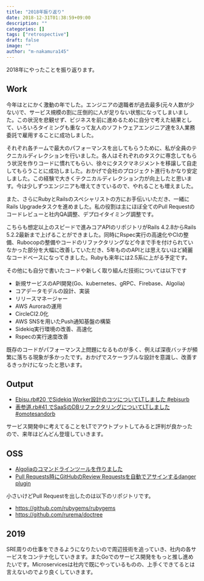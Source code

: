 ```yaml
---
title: "2018年振り返り"
date: 2018-12-31T01:38:59+09:00
description: ""
categories: []
tags: ["retrospective"]
draft: false
image: ""
author: "m-nakamura145"
---
```


2018年にやったことを振り返ります。

<!--more-->

## Work

今年はとにかく激動の年でした。エンジニアの退職者が過去最多(元々人数が少ない)で、サービス規模の割に圧倒的に人が足りない状態になってしまいました。この状況を悲観せず、ビジネスを前に進めるために自分で考えた結果として、いろいろタイミングも重なって友人のソフトウェアエンジニア達を3人業務委託で雇用することに成功しました。

それぞれ各チームで最大のパフォーマンスを出してもらうために、私が全員のテクニカルディレクションを行いました。各人はそれぞれのタスクに専念してもらう状況を作りコードに慣れてもらい、徐々にタスクマネジメントを移譲して自走してもらうことに成功しました。おかげで会社のプロジェクト進行もかなり安定しました。この経験で大きくテクニカルディレクション力が向上したと思います。今は少しずつエンジニアも増えてきているので、やれることも増えました。

また、さらにRubyとRailsのスペシャリストの方にお手伝いいただき、一緒にRails Upgradeタスクを進めました。私の役割は主にほぼ全てのPull Requestのコードレビューと社内QA調整、デプロイタイミング調整です。

こちらも想定以上のスピードで進みコアAPIのリポジトリがRails 4.2.8からRails 5.2.2最新まで上げることができました。同時にRspec実行の高速化やCIの整備、Rubocopの整備やコードのリファクタリングなど今まで手を付けられていなかった部分を大幅に改善していただき、5年もののAPIとは思えないほど綺麗なコードベースになってきました。Rubyも来年には2.5系に上がる予定です。

その他にも自分で書いたコードや新しく取り組んだ技術については以下です

- 新規サービスのAPI開発(Go、kubernetes、gRPC、Firebase、Algolia)
- コアデータモデルの設計、実装
- リリースマネージャー
- AWS Auroraの運用
- CircleCI2.0化
- AWS SNSを用いたPush通知基盤の構築
- Sidekiq実行環境の改善、高速化
- Rspecの実行速度改善

既存のコードがパフォーマンス上問題になるものが多く、例えば深夜バッチが頻繁に落ちる現象が多かったです。おかげでスケーラブルな設計を意識し、改善するきっかけになったと思います。

## Output

- [Ebisu.rb#20 でSidekiq Worker設計のコツについてLTしました #ebisurb](https://www.m-nakamura145.com/post/2018/11/29/ebisu-rb-20/)
- [表参道.rb#41 でSaaSのDBリファクタリングについてLTしました #omotesandorb](https://www.m-nakamura145.com/post/2018/12/06/omotesando-rb-41/)

サービス開発中に考えてることをLTでアウトプットしてみると評判が良かったので、来年はどんどん登壇していきます。

## OSS

- [Algoliaのコマンドラインツールを作りました](https://www.m-nakamura145.com/post/2018/11/22/algolia-command-line-tool/)
- [Pull Requests時にGitHubのReview Requestsを自動でアサインするdanger plugin](https://www.m-nakamura145.com/post/2018/12/01/danger-review-requests/)

小さいけどPull Requestを出したのは以下のリポジトリです。

- https://github.com/rubygems/rubygems
- https://github.com/rurema/doctree

## 2019

SRE周りの仕事をできるようになりたいので周辺技術を追っていき、社内の各サービスをコンテナ化していきます。またGoでのサービス開発をもっと推し進めたいです。Microservicesは社内で既にやっているものの、上手くできてるとは言えないのでより良くしていきます。
